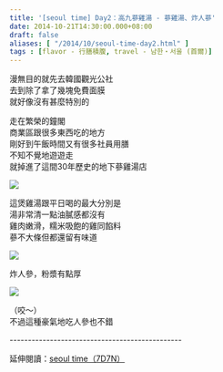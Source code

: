 ```yaml
---
title: '[seoul time] Day2：高九蔘雞湯 - 蔘雞湯、炸人蔘'
date: 2014-10-21T14:30:00.000+08:00
draft: false
aliases: [ "/2014/10/seoul-time-day2.html" ]
tags : [flavor - 行膳積腹, travel - 남한・서울 (首爾)]
---
```


漫無目的就先去韓國觀光公社  
去到除了拿了幾塊免費面膜  
就好像沒有甚麼特別的  
  
走在繁榮的鐘閣  
商業區跟很多東西吃的地方  
剛好到午飯時間又有很多社員用膳  
不知不覺地遊遊走  
就掉進了這間30年歷史的地下蔘雞湯店  

[![](https://1.bp.blogspot.com/-2Sg-wKaDWPk/XE1pdkWp-JI/AAAAAAAAHMY/73rs93CqJDEHQzIoGFBBwhhRikAeU-1jQCLcBGAs/s640/15384164598_e68df32ab5_z.jpg)](https://1.bp.blogspot.com/-2Sg-wKaDWPk/XE1pdkWp-JI/AAAAAAAAHMY/73rs93CqJDEHQzIoGFBBwhhRikAeU-1jQCLcBGAs/s1600/15384164598_e68df32ab5_z.jpg)

這煲雞湯跟平日喝的最大分別是  
湯非常清一點油膩感都沒有  
雞肉嫩滑，糯米吸飽的雞同餡料  
蔘不大條但都還留有味道  

[![](https://4.bp.blogspot.com/-xe-W1GfNR8Q/XE1pkJXvH2I/AAAAAAAAHMc/iz8MD9YpugErljRlCxwuZ2WAf-kYwm2twCLcBGAs/s640/15383688459_0f07d35a73_z.jpg)](https://4.bp.blogspot.com/-xe-W1GfNR8Q/XE1pkJXvH2I/AAAAAAAAHMc/iz8MD9YpugErljRlCxwuZ2WAf-kYwm2twCLcBGAs/s1600/15383688459_0f07d35a73_z.jpg)

炸人參，粉漿有點厚  

[![](https://4.bp.blogspot.com/-Dry1IxuRhuc/XE1pxr2acZI/AAAAAAAAHMk/lv6dTQZCeCcBktJs7xmQ2Is_38LpIYOkwCLcBGAs/s640/15570322745_a925cf960b_z.jpg)](https://4.bp.blogspot.com/-Dry1IxuRhuc/XE1pxr2acZI/AAAAAAAAHMk/lv6dTQZCeCcBktJs7xmQ2Is_38LpIYOkwCLcBGAs/s1600/15570322745_a925cf960b_z.jpg)

（咬～）  
不過這種豪氣地吃人參也不錯  
  
\-----------------------------------------------  
  
延伸閱讀：[seoul time（7D7N）](http://www.hidie.net/2014/11/seoul-time7d7n.html)